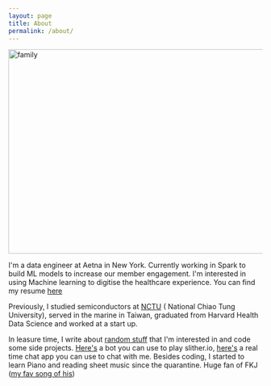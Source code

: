 ```yaml
---
layout: page
title: About
permalink: /about/
---
```


<img src="/images/family.png" alt="family" width="540" height="405">

I'm a data engineer at Aetna in New York. Currently working in Spark to build ML models to increase our member engagement. I'm interested in using Machine learning to digitise the healthcare experience. You can find my resume [here](https://drive.google.com/file/d/1IvXepAA_bAsmzcd7jGXxqYWH6o0k12q_/view?usp=sharing)

Previously, I studied semiconductors at [NCTU](https://www.google.com/maps/place/National+Yangming+Jiaotong+University/@24.7868862,120.9974969,15z/data=!4m5!3m4!1s0x0:0x3929da7f3a723e9a!8m2!3d24.7868862!4d120.9974969) ( National Chiao Tung University), served in the marine in Taiwan, graduated from Harvard Health Data Science and worked at a start up. 


In leasure time, I write about [random stuff](https://morrishsu.com/) that I'm interested in and code some side projects. [Here's](https://github.com/whhsu2/slither.io_ReinforcementLearning) a bot you can use to play slither.io, [here's](https://message-morris.herokuapp.com/login) a real time chat app you can use to chat with me. Besides coding, I started to learn Piano and reading sheet music since the quarantine. Huge fan of FKJ ([my fav song of his](https://www.youtube.com/watch?v=Xk7Hx9eNrmU))
